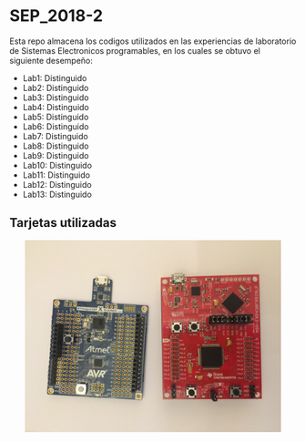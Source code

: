 # SEP_2018-2

Esta repo almacena los codigos utilizados en las experiencias de laboratorio de
Sistemas Electronicos programables, en los cuales se obtuvo el siguiente desempeño:
* Lab1: Distinguido
* Lab2: Distinguido
* Lab3: Distinguido
* Lab4: Distinguido
* Lab5: Distinguido
* Lab6: Distinguido
* Lab7: Distinguido
* Lab8: Distinguido
* Lab9: Distinguido
* Lab10: Distinguido
* Lab11: Distinguido
* Lab12: Distinguido
* Lab13: Distinguido




## Tarjetas utilizadas

<p align="center">
  <img src="img/tarjetas.JPG" width="450">
</p>
